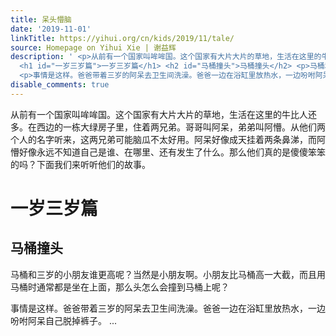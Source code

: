 ```yaml
---
title: 呆头懵脑
date: '2019-11-01'
linkTitle: https://yihui.org/cn/kids/2019/11/tale/
source: Homepage on Yihui Xie | 谢益辉
description: ' <p>从前有一个国家叫哞哞国。这个国家有大片大片的草地，生活在这里的牛比人还多。在西边的一栋大绿房子里，住着两兄弟。哥哥叫阿呆，弟弟叫阿懵。从他们两个人的名字听来，这两兄弟可能脑瓜不太好用。阿呆好像成天挂着两条鼻涕，而阿懵好像永远不知道自己是谁、在哪里、还有发生了什么。那么他们真的是傻傻笨笨的吗？下面我们来听听他们的故事。</p>
  <h1 id="一岁三岁篇">一岁三岁篇</h1> <h2 id="马桶撞头">马桶撞头</h2> <p>马桶和三岁的小朋友谁更高呢？当然是小朋友啊。小朋友比马桶高一大截，而且用马桶时通常都是坐在上面，那么头怎么会撞到马桶上呢？</p>
  <p>事情是这样。爸爸带着三岁的阿呆去卫生间洗澡。爸爸一边在浴缸里放热水，一边吩咐阿呆自己脱掉裤子。 ...'
disable_comments: true
---
```

 <p>从前有一个国家叫哞哞国。这个国家有大片大片的草地，生活在这里的牛比人还多。在西边的一栋大绿房子里，住着两兄弟。哥哥叫阿呆，弟弟叫阿懵。从他们两个人的名字听来，这两兄弟可能脑瓜不太好用。阿呆好像成天挂着两条鼻涕，而阿懵好像永远不知道自己是谁、在哪里、还有发生了什么。那么他们真的是傻傻笨笨的吗？下面我们来听听他们的故事。</p> <h1 id="一岁三岁篇">一岁三岁篇</h1> <h2 id="马桶撞头">马桶撞头</h2> <p>马桶和三岁的小朋友谁更高呢？当然是小朋友啊。小朋友比马桶高一大截，而且用马桶时通常都是坐在上面，那么头怎么会撞到马桶上呢？</p> <p>事情是这样。爸爸带着三岁的阿呆去卫生间洗澡。爸爸一边在浴缸里放热水，一边吩咐阿呆自己脱掉裤子。 ...